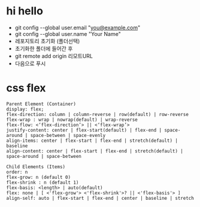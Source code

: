 # hi hello

* git config --global user.email "you@example.com"
* git config --global user.name "Your Name"
* 레포지토리 초기화 (폴더선택)
* 초기화한 폴더에 들어간 후
* git remote add origin 리모트URL
* 다음으로 푸시


# css flex
```
Parent Element (Container)
display: flex;
flex-direction: column | column-reverse | row(default) | row-reverse
flex-wrap : wrap | nowrap(default) | wrap-reverse
flex-flow: <‘flex-direction’> || <‘flex-wrap’>
justify-content: center | flex-start(default) | flex-end | space-around | space-between | space-evenly
align-items: center | flex-start | flex-end | stretch(default) | baseline
align-content: center | flex-start | flex-end | stretch(default) | space-around | space-between 

Child Elements (Items)
order: n
flex-grow: n (default 0)
flex-shrink : n (default 1)
flex-basis: <length> | auto(default)
flex: none | [ <'flex-grow'> <'flex-shrink'>? || <'flex-basis'> ]
align-self: auto | flex-start | flex-end | center | baseline | stretch
```